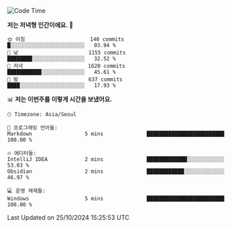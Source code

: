   <!--START_SECTION:waka-->
![Code Time](http://img.shields.io/badge/Code%20Time-435%20hrs%2042%20mins-blue)

**저는 저녁형 인간이에요. 🦉** 

```text
🌞 아침                     140 commits         █░░░░░░░░░░░░░░░░░░░░░░░░   03.94 % 
🌆 낮　                     1155 commits        ████████░░░░░░░░░░░░░░░░░   32.52 % 
🌃 저녁                     1620 commits        ███████████░░░░░░░░░░░░░░   45.61 % 
🌙 밤　                     637 commits         ████░░░░░░░░░░░░░░░░░░░░░   17.93 % 
```


📊 **저는 이번주를 이렇게 시간을 보냈어요.** 

```text
🕑︎ Timezone: Asia/Seoul

💬 프로그래밍 언어들: 
Markdown                 5 mins              █████████████████████████   100.00 % 

🔥 에디터들: 
IntelliJ IDEA            2 mins              █████████████░░░░░░░░░░░░   53.03 % 
Obsidian                 2 mins              ████████████░░░░░░░░░░░░░   46.97 % 

💻 운영 체제들: 
Windows                  5 mins              █████████████████████████   100.00 % 
```


 Last Updated on 25/10/2024 15:25:53 UTC
<!--END_SECTION:waka-->
